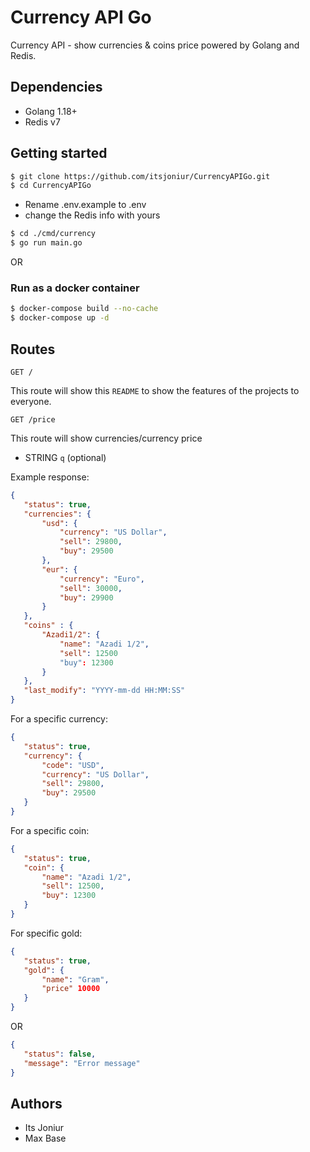 # Currency API Go

Currency API - show currencies & coins price powered by Golang and Redis.

## Dependencies

- Golang 1.18+
- Redis v7

## Getting started

```bash
$ git clone https://github.com/itsjoniur/CurrencyAPIGo.git
$ cd CurrencyAPIGo
```

- Rename .env.example to .env
- change the Redis info with yours

```bash
$ cd ./cmd/currency
$ go run main.go
```

OR

### Run as a docker container

```bash
$ docker-compose build --no-cache
$ docker-compose up -d
```

## Routes

`GET /`

This route will show this `README` to show the features of the projects to everyone.

`GET /price`

This route will show currencies/currency price

- STRING `q`  (optional)

Example response:

```json
{
   "status": true,
   "currencies": {
	   "usd": {
		   "currency": "US Dollar",
		   "sell": 29800,
		   "buy": 29500
	   },
	   "eur": {
		   "currency": "Euro",
		   "sell": 30000,
		   "buy": 29900
	   }
   },
   "coins" : {
	   "Azadi1/2": {
		   "name": "Azadi 1/2",
		   "sell": 12500
		   "buy": 12300
	   }
   },
   "last_modify": "YYYY-mm-dd HH:MM:SS"
}
```

For a specific currency:

```json
{
   "status": true,
   "currency": {
	   "code": "USD",
	   "currency": "US Dollar",
	   "sell": 29800,
	   "buy": 29500
   }
}  
```

For a specific coin:

```json
{
   "status": true,
   "coin": {
	   "name": "Azadi 1/2",
	   "sell": 12500,
	   "buy": 12300
   }
} 
```

For specific gold:

```json
{
   "status": true,
   "gold": {
	   "name": "Gram",
	   "price" 10000
   }
}  
```

OR

```json
{
   "status": false,
   "message": "Error message"
}
```

## Authors

- Its Joniur
- Max Base
